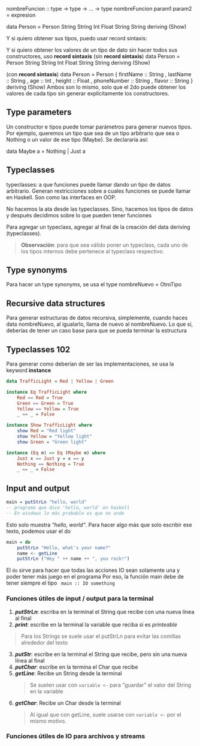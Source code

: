 nombreFuncion :: type -> type -> $\dots$ -> type
nombreFuncion param1 param2 = expresion


data Person = Person String String Int Float String String deriving (Show)

Y si quiero obtener sus tipos, puedo usar record sintaxis:

Y si quiero obtener los valores de un tipo de dato sin hacer todos sus constructores, uso **record sintaxis**
(sin **record sintaxis**)
data Person = Person String String Int Float String String deriving (Show)

(con **record sintaxis**)
data Person = Person { firstName :: String
                     , lastName :: String
                     , age :: Int
                     , height :: Float
                     , phoneNumber :: String
                     , flavor :: String
                     } deriving (Show)
Ambos son lo mismo, solo que el 2do puede obtener los valores de cada tipo sin generar explícitamente los constructores.


## Type parameters

Un constructor e tipos puede tomar parámetros para generar nuevos tipos. 
Por ejemplo, queremos un tipo que sea de un tipo arbitrario que sea o Nothing o un valor de ese tipo (Maybe). Se declararía así:

data Maybe a = Nothing | Just a

## Typeclasses
typeclasses: a que funciones puede llamar dando un tipo de datos arbitrario. Generan restricciones sobre a cuales funciones se puede llamar en Haskell. Son como las interfaces en OOP.

No hacemos la ata desde las typeclasses. Sino, hacemos los tipos de datos y después decidimos sobre lo que pueden tener funciones

Para agregar un typeclass, agregar al final de la creación del data deriving (typeclasses).
> **Observación**: para que sea  válido poner un typeclass, cada uno de los tipos internos debe pertenece al typeclass respectivo. 

## Type synonyms

Para hacer un type synonyms, se usa el type nombreNuevo = OtroTipo

## Recursive data structures

Para generar estructuras de datos recursiva, simplemente, cuando haces data nombreNuevo, al igualarlo, llama de nuevo al nombreNuevo. Lo que sí, deberías de tener un caso base para que se pueda terminar la estructura

## Typeclasses 102

Para generar como deberían de ser las implementaciones, se usa la keyword **instance** 

```haskell
data TrafficLight = Red | Yellow | Green

instance Eq TrafficLight where
    Red == Red = True
    Green == Green = True
    Yellow == Yellow = True
    _ == _ = False

instance Show TrafficLight where
    show Red = "Red light"
    show Yellow = "Yellow light"
    show Green = "Green light"
```

```haskell
instance (Eq m) => Eq (Maybe m) where
    Just x == Just y = x == y
    Nothing == Nothing = True
    _ == _ = False
```

## Input and output
```haskell
main = putStrLn "hello, world"
-- programa que dice 'hello, world' en haskell
-- En windows lo más probable es que no ande
```

Esto solo muestra _"hello, world"_. Para hacer algo más que solo escribir ese texto, podemos usar el do

```haskell
main = do
    putStrLn "Hello, what's your name?"
    name <- getLine
    putStrLn ("Hey " ++ name ++ ", you rock!")
```

El `do` sirve para hacer que todas las acciones IO sean solamente una y poder tener más juego en el programa
Por eso, la función main debe de tener siempre el tipo ` main :: IO something`

### Funciones útiles de input / output para la terminal
1. _**putStrLn**_: escriba en la terminal el String que recibe con una nueva línea al final
2.  _**print**_: escribe en la terminal la variable que reciba si es _printeable_
   > Para los Strings se suele usar el putStrLn para evitar las comillas alrededor del texto
3. _**putStr**_: escribe en la terminal el String que recibe, pero sin una nueva línea al final
4. _**putChar**_: escribe en la termina el Char que recibe
5. _**getLine**_: Recibe un String desde la terminal
	>Se suelen usar con `variable <-` para "guardar" el valor del String en la variable 
6. _**getChar**_: Recibe un Char desde la terminal
	>Al igual que con getLine, suele usarse con `variable <-` por el mismo motivo.

### Funciones útiles de IO para archivos y streams
